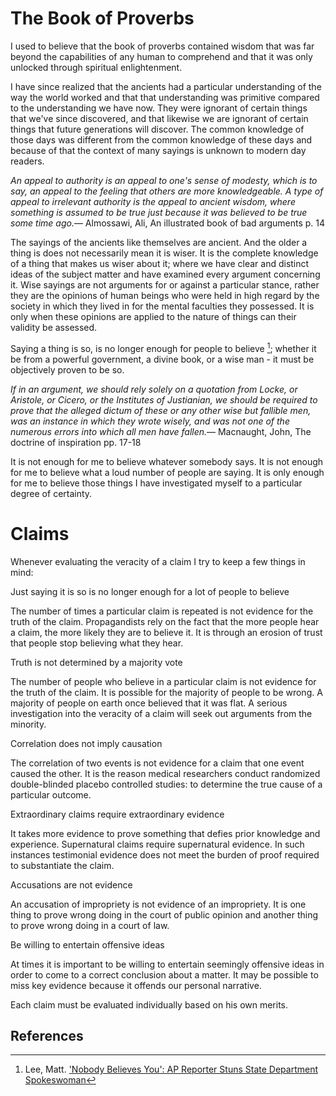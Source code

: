 The Book of Proverbs
====================

I used to believe that the book of proverbs contained wisdom that was far beyond the capabilities of any human to comprehend and that it was only unlocked through spiritual enlightenment.

I have since realized that the ancients had a particular understanding of the way the world worked and that that understanding was primitive compared to the understanding we have now. They were ignorant of certain things that we've since discovered, and that likewise we are ignorant of certain things that future generations will discover. The common knowledge of those days was different from the common knowledge of these days and because of that the context of many sayings is unknown to modern day readers.

<quote><cite>An appeal to authority is an appeal to one's sense of modesty, which is to say, an appeal to the feeling that others are more knowledgeable. A type of appeal to irrelevant authority is the appeal to ancient wisdom, where something is assumed to be true just because it was believed to be true some time ago.</cite><span>— <author>Almossawi, Ali</author>, <book>An illustrated book of bad arguments p. 14</book></span></quote>

The sayings of the ancients like themselves are ancient. And the older a thing is does not necessarily mean it is wiser. It is the complete knowledge of a thing that makes us wiser about it; where we have clear and distinct ideas of the subject matter and have examined every argument concerning it. Wise sayings are not arguments for or against a particular stance, rather they are the opinions of human beings who were held in high regard by the society in which they lived in for the mental faculties they possessed. It is only when these opinions are applied to the nature of things can their validity be assessed.

Saying a thing is so, is no longer enough for people to believe [^1]; whether it be from a powerful government, a divine book, or a wise man - it must be objectively proven to be so.

<quote><cite>If in an argument, we should rely solely on a quotation from Locke, or Aristole, or Cicero, or the Institutes of Justianian, we should be required to prove that the alleged dictum of these or any other wise but fallible men, was an instance in which they wrote wisely, and was not one of the numerous errors into which all men have fallen.</cite><span>— <author>Macnaught, John</author>, <book>The doctrine of inspiration pp. 17-18</book></span></quote>

It is not enough for me to believe whatever somebody says. It is not enough for me to believe what a loud number of people are saying. It is only enough for me to believe those things I have investigated myself to a particular degree of certainty.

Claims
===

Whenever evaluating the veracity of a claim I try to keep a few things in mind:

<quote>Just saying it is so is no longer enough for a lot of people to believe</quote>

The number of times a particular claim is repeated is not evidence for the truth of the claim. Propagandists rely on the fact that the more people hear a claim, the more likely they are to believe it. It is through an erosion of trust that people stop believing what they hear.

<quote>Truth is not determined by a majority vote</quote>

The number of people who believe in a particular claim is not evidence for the truth of the claim. It is possible for the majority of people to be wrong. A majority of people on earth once believed that it was flat. A serious investigation into the veracity of a claim will seek out arguments from the minority.

<quote>Correlation does not imply causation</quote>

The correlation of two events is not evidence for a claim that one event caused the other. It is the reason medical researchers conduct randomized double-blinded placebo controlled studies: to determine the true cause of a particular outcome.

<quote>Extraordinary claims require extraordinary evidence</quote>

It takes more evidence to prove something that defies prior knowledge and experience. Supernatural claims require supernatural evidence. In such instances testimonial evidence does not meet the burden of proof required to substantiate the claim.

<quote>Accusations are not evidence</quote>

An accusation of impropriety is not evidence of an impropriety. It is one thing to prove wrong doing in the court of public opinion and another thing to prove wrong doing in a court of law.

<quote>Be willing to entertain offensive ideas</quote>

At times it is important to be willing to entertain seemingly offensive ideas in order to come to a correct conclusion about a matter. It may be possible to miss key evidence because it offends our personal narrative.

Each claim must be evaluated individually based on his own merits.

References
----------

[^1]: Lee, Matt. ['Nobody Believes You': AP Reporter Stuns State Department Spokeswoman](http://www.breitbart.com/video/2013/10/25/nobody-believes-you-ap-reporter-blasts-stunned-state-department-spokeswoman/)
